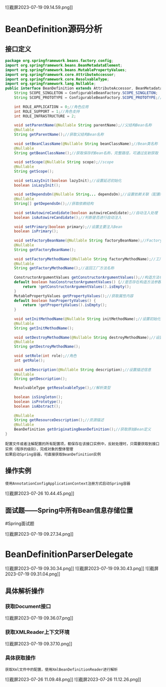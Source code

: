 ![[截屏2023-07-19 09.14.59.png]]
# BeanDefinition源码分析

## 接口定义
```java
package org.springframework.beans.factory.config;
import org.springframework.beans.BeanMetadataElement;
import org.springframework.beans.MutablePropertyValues;
import org.springframework.core.AttributeAccessor;
import org.springframework.core.ResolvableType;
import org.springframework.lang.Nullable;
public interface BeanDefinition extends AttributeAccessor, BeanMetadataElement {
	String SCOPE_SINGLETON = ConfigurableBeanFactory.SCOPE_SINGLETON;
	String SCOPE_PROTOTYPE = ConfigurableBeanFactory.SCOPE_PROTOTYPE;//标记
	
	int ROLE_APPLICATION = 0;//角色应用
	int ROLE_SUPPORT = 1;//角色支持
	int ROLE_INFRASTRUCTURE = 2;
	
	void setParentName(@Nullable String parentName);//父结构Bean名称
	@Nullable
	String getParentName();//获取父结构Bean名称
	
	void setBeanClassName(@Nullable String beanClassName);//Bean类名称
	@Nullable
	String getBeanClassName();//获取保存的Bean名称，完整路径，可通过反射获取
	
	void setScope(@Nullable String scope);//scope
	@Nullable
	String getScope();
	
	void setLazyInit(boolean lazyInit);//设置延迟初始化
	boolean isLazyInit();
	
	void setDependsOn(@Nullable String... dependsOn);//设置依赖关联（配置顺序）
	@Nullable
	String[] getDependsOn();//获取依赖结构
	
	void setAutowireCandidate(boolean autowireCandidate);//自动注入处理
	boolean isAutowireCandidate();//判断是否进行自动注入
	
	void setPrimary(boolean primary);//设置主要注入Bean
	boolean isPrimary();
	
	void setFactoryBeanName(@Nullable String factoryBeanName);//FactoryBean名称
	@Nullable
	String getFactoryBeanName();
	
	void setFactoryMethodName(@Nullable String factoryMethodName);//工厂方法名称
	@Nullable
	String getFactoryMethodName();//返回工厂方法名称
	
	ConstructorArgumentValues getConstructorArgumentValues();//构造方法参数
	default boolean hasConstructorArgumentValues() {//是否存在构造方法参数
		return !getConstructorArgumentValues().isEmpty();
	}
	MutablePropertyValues getPropertyValues();//获取属性内容
	default boolean hasPropertyValues() {
		return !getPropertyValues().isEmpty();
	}
	
	void setInitMethodName(@Nullable String initMethodName);//设置初始化方法
	@Nullable
	String getInitMethodName();
	
	void setDestroyMethodName(@Nullable String destroyMethodName);//设置销毁方法名称
	@Nullable
	String getDestroyMethodName();
	
	void setRole(int role);//角色
	int getRole();
	
	void setDescription(@Nullable String description);//设置描述信息
	@Nullable
	String getDescription();

	ResolvableType getResolvableType();//解析类型
	
	boolean isSingleton();
	boolean isPrototype();
	boolean isAbstract();
	
	@Nullable
	String getResourceDescription();//资源描述
	@Nullable
	BeanDefinition getOriginatingBeanDefinition();//获取原始Bean定义
}
```
	配置文件或者注解配置的所有配置项，都保存在该接口实例中，反射处理时，只需要获取到接口实例（程序的级别），完成对象的整体管理
	如果启动Spring容器，可直接获取BeanDefinition实例
## 操作实例
	使用AnnotationConfigApplicationContext注册方式启动Spring容器

![[截屏2023-07-26 10.44.45.png]]

## 面试题——Spring中所有Bean信息存储位置 
#Spring面试题 

![[截屏2023-07-19 09.27.34.png]]

# BeanDefinitionParserDelegate

![[截屏2023-07-19 09.30.34.png]]
![[截屏2023-07-19 09.30.43.png]]
![[截屏2023-07-19 09.31.04.png]]
## 具体解析操作

### 获取Document接口

![[截屏2023-07-19 09.36.07.png]]
### 获取XMLReader上下文环境

![[截屏2023-07-19 09.37.10.png]]
### 具体获取操作
	获取Xml文件中的配置，使用XmlBeanDefinitionReader进行解析

![[截屏2023-07-26 11.09.48.png]]
	![[截屏2023-07-26 11.12.26.png]]

